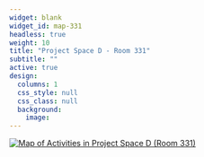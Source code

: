 ```yaml
---
widget: blank
widget_id: map-331
headless: true
weight: 10
title: "Project Space D - Room 331"
subtitle: ""
active: true
design:
  columns: 1
  css_style: null
  css_class: null
  background:
    image: 
---
```

[![Map of Activities in Project Space D (Room 331)](/images/Project-Space-D.jpg)](/images/Project-Space-D.jpg)